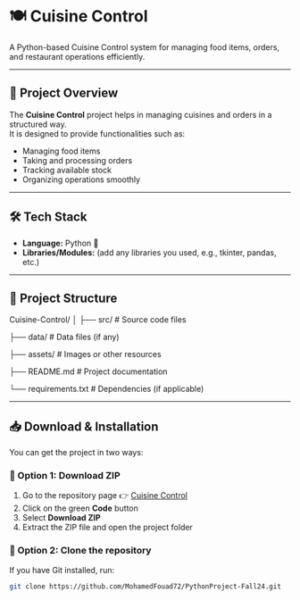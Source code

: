 # 🍽️ Cuisine Control

A Python-based Cuisine Control system for managing food items, orders, and restaurant operations efficiently.

---

## 📖 Project Overview
The **Cuisine Control** project helps in managing cuisines and orders in a structured way.  
It is designed to provide functionalities such as:  
- Managing food items  
- Taking and processing orders  
- Tracking available stock  
- Organizing operations smoothly  

---

## 🛠️ Tech Stack
- **Language:** Python 🐍  
- **Libraries/Modules:** (add any libraries you used, e.g., tkinter, pandas, etc.)  

---

## 📂 Project Structure
Cuisine-Control/
│
├── src/ # Source code files

├── data/ # Data files (if any)

├── assets/ # Images or other resources

├── README.md # Project documentation

└── requirements.txt # Dependencies (if applicable)

---

## 📥 Download & Installation

You can get the project in two ways:

### 🔹 Option 1: Download ZIP
1. Go to the repository page 👉 [Cuisine Control](https://github.com/MohamedFouad72/PythonProject-Fall24)  
2. Click on the green **Code** button  
3. Select **Download ZIP**  
4. Extract the ZIP file and open the project folder  

### 🔹 Option 2: Clone the repository
If you have Git installed, run:
```bash
git clone https://github.com/MohamedFouad72/PythonProject-Fall24.git




